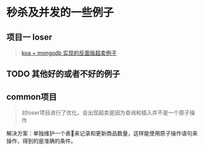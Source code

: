 # 秒杀及并发的一些例子

## 项目一 loser

> [koa + mongodb 实现的反面版超卖例子](https://github.com/nodejs-viathink/seckill/tree/master/loser)


## TODO 其他好的或者不好的例子

## common项目

> 对loser项目进行了优化，会出现超卖是因为查询和插入并不是一个原子操作

解决方案：单独维护一个表来记录和更新商品数量，这样能使用原子操作语句来操作，得到的是准确的条件。
